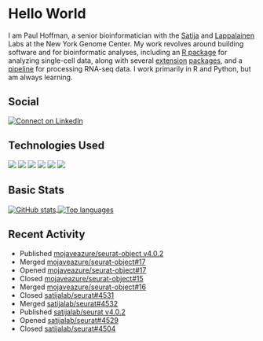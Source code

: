 
<!-- README.md is generated from README.Rmd. Please edit that file -->

# Hello World

I am Paul Hoffman, a senior bioinformatician with the
[Satija](https://satijalab.org) and [Lappalainen](https://tllab.org)
Labs at the New York Genome Center. My work revolves around building
software and for bioinformatic analyses, including an [R
package](https://github.com/satijalab/seurat) for analyzing single-cell
data, along with several
[extension](https://github.com/satijalab/seurat-data)
[packages](https://github.com/mojaveazure/seurat-disk), and a
[pipeline](https://github.com/LappalainenLab/RNApipeline) for processing
RNA-seq data. I work primarily in R and Python, but am always learning.

## Social

<!-- badges: start -->

[![Connect on
LinkedIn](https://img.shields.io/badge/--linkedin?label=LinkedIn&logo=LinkedIn&style=social)](https://www.linkedin.com/in/pauljhoffman)

<!-- badges: end -->

## Technologies Used

<!-- badges: start -->

![](https://img.shields.io/badge/r-%23276DC3.svg?&logo=r&logoColor=white)
![](https://img.shields.io/badge/python%20-%2314354C.svg?&logo=python&logoColor=white)
![](https://img.shields.io/badge/markdown-%23000000.svg?&logo=markdown&logoColor=white)
![](https://img.shields.io/badge/git%20-%23F05033.svg?&logo=git&logoColor=white)
![](https://img.shields.io/badge/github%20-%23121011.svg?&logo=github&logoColor=white)
![](https://img.shields.io/badge/docker%20-%230db7ed.svg?&logo=docker&logoColor=white)
<!-- ![](https://img.shields.io/badge/Google%20Cloud%20-%234285F4.svg?&logo=google-cloud&logoColor=white) -->
<!-- badges: end -->

## Basic Stats

<a href="https://github.com/anuraghazra/github-readme-stats">
<img align="center" src="https://github-readme-stats.vercel.app/api?username=mojaveazure&count_private=true&show_icons=true" alt="GitHub stats" />
</a> <a href="https://github.com/anuraghazra/github-readme-stats">
<img align="center" src="https://github-readme-stats.vercel.app/api/top-langs?username=mojaveazure&layout=compact" alt= "Top languages" />
</a>

## Recent Activity

  - Published [mojaveazure/seurat-object
    v4.0.2](https://github.com/mojaveazure/seurat-object/releases/tag/v4.0.2)
  - Merged
    [mojaveazure/seurat-object\#17](https://github.com/mojaveazure/seurat-object/pull/17)
  - Opened
    [mojaveazure/seurat-object\#17](https://github.com/mojaveazure/seurat-object/pull/17)
  - Closed
    [mojaveazure/seurat-object\#15](https://github.com/mojaveazure/seurat-object/issues/15)
  - Merged
    [mojaveazure/seurat-object\#16](https://github.com/mojaveazure/seurat-object/pull/16)
  - Closed
    [satijalab/seurat\#4531](https://github.com/satijalab/seurat/issues/4531)
  - Merged
    [satijalab/seurat\#4532](https://github.com/satijalab/seurat/pull/4532)
  - Published [satijalab/seurat
    v4.0.2](https://github.com/satijalab/seurat/releases/tag/v4.0.2)
  - Opened
    [satijalab/seurat\#4529](https://github.com/satijalab/seurat/pull/4529)
  - Closed
    [satijalab/seurat\#4504](https://github.com/satijalab/seurat/issues/4504)

